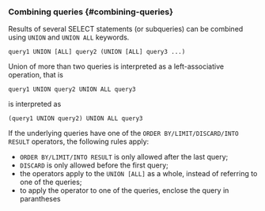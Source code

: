 ### Combining queries {#combining-queries}

Results of several SELECT statements (or subqueries) can be combined using `UNION` and `UNION ALL` keywords.
```yql
query1 UNION [ALL] query2 (UNION [ALL] query3 ...)
```
Union of more than two queries is interpreted as a left-associative operation, that is

```yql
query1 UNION query2 UNION ALL query3 
```
is interpreted as
```yql
(query1 UNION query2) UNION ALL query3
```

If the underlying queries have one of the `ORDER BY/LIMIT/DISCARD/INTO RESULT` operators, the following rules apply:
* `ORDER BY/LIMIT/INTO RESULT` is only allowed after the last query;
* `DISCARD` is only allowed before the first query;
* the operators apply to the `UNION [ALL]` as a whole, instead of referring to one of the queries;
* to apply the operator to one of the queries, enclose the query in parantheses
